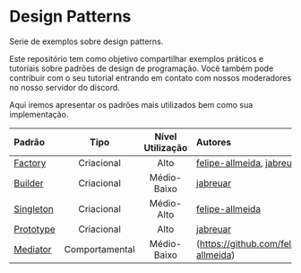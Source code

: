 # Design Patterns
Serie de exemplos sobre design patterns. 

Este repositório tem como objetivo compartilhar exemplos práticos e tutoriais sobre padrões de design de programação. Você também pode contribuir com o seu tutorial entrando em contato com nossos moderadores no nosso servidor do discord.

Aqui iremos apresentar os padrões mais utilizados bem como sua implementação.

Padrão| Tipo | Nível Utilização | Autores
:--- | :---: | :---: | :---
[Factory](https://github.com/Pampa-Devs/design-patterns-factory) | Criacional | Alto | [felipe-allmeida](https://github.com/felipe-allmeida), [jabreuar](https://github.com/jabreuar)
[Builder](https://github.com/Pampa-Devs/design-patterns-builder) | Criacional | Médio-Baixo | [jabreuar](https://github.com/jabreuar)
[Singleton](https://github.com/Pampa-Devs/design-patterns-singleton) | Criacional | Médio-Alto | [felipe-allmeida](https://github.com/felipe-allmeida)
[Prototype](https://github.com/Pampa-Devs/design-patterns-prototype) | Criacional | Alto | [jabreuar](https://github.com/jabreuar)
[Mediator](https://github.com/Pampa-Devs/design-patterns-mediator) | Comportamental | Médio-Baixo | (https://github.com/felipe-allmeida)
